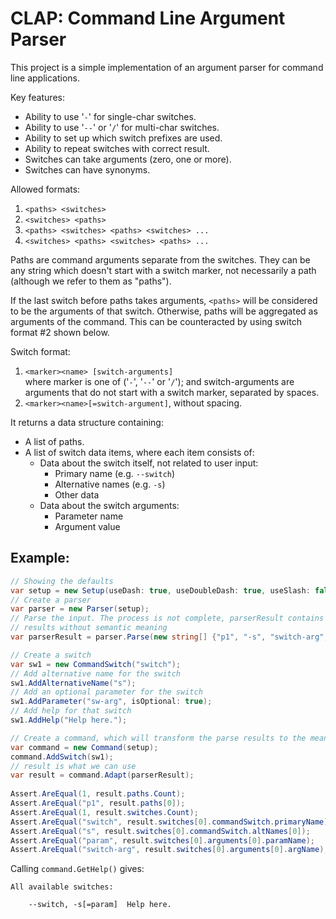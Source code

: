 # CLAP: Command Line Argument Parser

This project is a simple implementation of an argument parser for command line applications.

Key features:
* Ability to use '`-`' for single-char switches.
* Ability to use '`--`' or '`/`' for multi-char switches.
* Ability to set up which switch prefixes are used.
* Ability to repeat switches with correct result.
* Switches can take arguments (zero, one or more).
* Switches can have synonyms.


Allowed formats:
1. `<paths> <switches>`
2. `<switches> <paths>`
3. `<paths> <switches> <paths> <switches> ...`
4. `<switches> <paths> <switches> <paths> ...`

Paths are command arguments separate from the switches. They can be any string which doesn't start with a switch marker, not necessarily a path (although we refer to them as "paths"). 

If the last switch before paths takes arguments, `<paths>` will be considered to be the arguments of that switch. Otherwise, paths will be aggregated as arguments of the command. This can be counteracted by using switch format #2 shown below.

Switch format:
1. `<marker><name> [switch-arguments]`  
where marker is one of ('`-`', '`--`' or '`/`'); and switch-arguments are arguments that do not start with a switch marker, separated by spaces.
2. `<marker><name>[=switch-argument]`, without spacing.

It returns a data structure containing:
* A list of paths.
* A list of switch data items, where each item consists of:
  * Data about the switch itself, not related to user input:
    * Primary name (e.g. `--switch`)
    * Alternative names (e.g. `-s`)
    * Other data
  * Data about the switch arguments:
    * Parameter name
    * Argument value


## Example:

```C#
// Showing the defaults
var setup = new Setup(useDash: true, useDoubleDash: true, useSlash: false);
// Create a parser
var parser = new Parser(setup);
// Parse the input. The process is not complete, parserResult contains only
// results without semantic meaning 
var parserResult = parser.Parse(new string[] {"p1", "-s", "switch-arg", "--switch",  });

// Create a switch
var sw1 = new CommandSwitch("switch");
// Add alternative name for the switch
sw1.AddAlternativeName("s");
// Add an optional parameter for the switch
sw1.AddParameter("sw-arg", isOptional: true);
// Add help for that switch
sw1.AddHelp("Help here.");

// Create a command, which will transform the parse results to the meaningful format
var command = new Command(setup);
command.AddSwitch(sw1);
// result is what we can use
var result = command.Adapt(parserResult);
			
Assert.AreEqual(1, result.paths.Count);
Assert.AreEqual("p1", result.paths[0]);
Assert.AreEqual(1, result.switches.Count);
Assert.AreEqual("switch", result.switches[0].commandSwitch.primaryName);
Assert.AreEqual("s", result.switches[0].commandSwitch.altNames[0]);
Assert.AreEqual("param", result.switches[0].arguments[0].paramName);
Assert.AreEqual("switch-arg", result.switches[0].arguments[0].argName);
```

Calling `command.GetHelp()` gives:

```
All available switches:

    --switch, -s[=param]  Help here.
```



